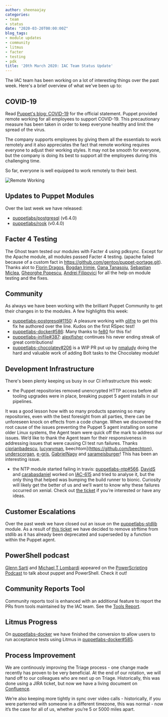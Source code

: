 ```yaml
---
author: sheenaajay
categories:
- team
- status
date: "2020-03-20T00:00:00Z"
blog_tags:
- module updates
- community
- litmus
- facter
- testing
- pdk
title: '20th March 2020: IAC Team Status Update'
---
```


The IAC team has been working on a lot of interesting things over the past week.
Here's a brief overview of what we've been up to:

## COVID-19
Read [Puppet's blog: COVID-19](https://puppet.com/blog/covid-19-a-note-for-our-community/) for the official statement.
Puppet provided remote working for all employees to support COVID-19.
This precautionary measure has been taken in order to keep everyone healthy and limit the spread of the virus.

The company supports employees by giving them all the essentials to work remotely and it also appreciates the fact that remote working requires everyone to adjust their working styles.
It may not be smooth for everyone, but the company is doing its best to support all the employees during this challenging time.

So far, everyone is well equipped to work remotely to their best.

![Remote Working](/devx/assets/2020-03-20-status-update/remote_working.jpg)

## Updates to Puppet Modules

Over the last week we have released:

- [puppetlabs/postgresql](https://forge.puppet.com/puppetlabs/postgresql) (v6.4.0)
- [puppetlabs/rook](https://forge.puppet.com/puppetlabs/rook) (v0.4.0)

## Facter 4 Testing

The Ghost team tested our modules with Facter 4 using pdksync.
Except for the Apache module, all modules passed Facter 4 testing.
(apache failed because of a custom fact in https://github.com/gentoo/puppet-portage.git).
Thanks alot to [Florin Dragos](https://github.com/florindragos), [Bogdan Irimie](https://github.com/IrimieBogdan), [Oana Tanasoiu](https://github.com/oanatmaria), [Sebastian Miclea](https://github.com/sebastian-miclea), [Gheorghe Popescu](https://github.com/gimmyxd), [Andrei Filipovici](https://github.com/Filipovici-Andrei) for all the help on module testing and the fixes.

## Community

As always we have been working with the brilliant Puppet Community to get their changes in to the modules.
A few highlights this week:

- [puppetlabs-postgresql#1150](https://github.com/puppetlabs/puppetlabs-postgresql/pull/1150): A pleasure working with [olifre](https://github.com/olifre) to get this fix he authored over the line.
Kudos on the first RSpec test!
- [puppetlabs-docker#586](https://github.com/puppetlabs/puppetlabs-docker/pull/586): Many thanks to [fe80](https://github.com/fe80) for this fix!
- [puppetlabs-inifile#387](https://github.com/puppetlabs/puppetlabs-inifile/pull/387): [alexjfisher](https://github.com/alexjfisher) continues his never ending streak of great contributions!
- [puppetlabs-chocolatey#206](https://github.com/puppetlabs/puppetlabs-chocolatey/pull/206) is a WIP PR put up by [nmaludy](https://github.com/nmaludy) doing the hard and valuable work of adding Bolt tasks to the Chocolatey module!

## Development Infrastructure

There's been plenty keeping us busy in our CI infrastructure this week: 
* the Puppet repositories removed unencrypted HTTP access before all tooling upgrades were in place, breaking puppet 5 agent installs in our pipelines.

It was a good lesson how with so many products spanning so many repositories, even with the best foresight from all parties, there can be unforeseen knock on effects from a code change.
When we discovered the root cause of the issues preventing the Puppet 5 agent installing on some older Linux systems, the Agent team were quick off the mark to address our issues.
We’d like to thank the Agent team for their responsiveness in addressing issues that were causing CI test run failures.
Thanks [ciprianbadescu](https://github.com/ciprianbadescu), [lucywyman](https://github.com/lucywyman), beechtom](https://github.com/beechtom), [underscorgan](https://github.com/underscorgan), [e-gris](https://github.com/e-gris), [GabrielNagy](https://github.com/GabrielNagy) and [sarameisburger](https://github.com/sarameisburger)!
This has been an interesting issue.

* the NTP module started failing in travis: [puppetlabs-ntp#566](https://github.com/puppetlabs/puppetlabs-ntp/pull/566).
[DavidS](https://github.com/DavidS) and [carabasdaniel](https://github.com/carabasdaniel) worked on [IAC-615](https://tickets.puppetlabs.com/browse/IAC-615) and tried to analyse it,
but the only thing that helped was bumping the build runner to bionic.
Curiosity will likely get the better of us and we’ll want to know why these failures occurred on xenial.
Check out [the ticket](https://tickets.puppetlabs.com/browse/IAC-615) if you’re interested or have any ideas.

## Customer Escalations

Over the past week we have closed out an issue on the [puppetlabs-stdlib](https://github.com/puppetlabs/puppetlabs-stdlib) module.
As a result of [this ticket](https://tickets.puppetlabs.com/browse/IAC-547) we have decided to remove strftime from stdlib as it has already been deprecated and superseded by a function within the Puppet agent.

## PowerShell podcast

[Glenn Sarti](https://github.com/glennsarti) and [Michael T Lombardi](https://github.com/michaeltlombardi) appeared on the [PowerScripting Podcast](https://www.youtube.com/watch?v=Xirv6WQFmSs&feature=emb_logo) to talk about puppet and PowerShell.
Check it out!

## Community Reports Tool 

Community reports tool is enhanced with an additional feature to report the PRs from tools maintained by the IAC team.
See the [Tools Report](https://puppetlabs.github.io/community_management/).

## Litmus Progress

On [puppetlabs-docker](https://github.com/puppetlabs/puppetlabs-docker) we have finished the conversion to allow users to run acceptance tests using Litmus in [puppetlabs-docker#585](https://github.com/puppetlabs/puppetlabs-docker/pull/585).

## Process Improvement

We are continously improving the Triage process - one change made recently has proven to be very beneficial. At the end of our rotation, we will hand off to our colleagues who are next up on Triage.
Historically, this was done using a JIRA ticket, but now we have a living document on [Confluence](https://www.atlassian.com/software/confluence).

We’re also keeping more tightly in sync over video calls - historically, if you were parterned with someone in a different timezone, this was normal - now it’s the case for all of us, whether you’re 5 or 5000 miles apart.
